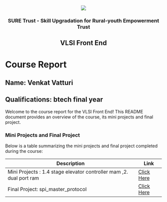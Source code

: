 <!-- PROJECT LOGO -->
<br />

<div align="center">
   <img src='https://user-images.githubusercontent.com/73131499/166115643-d3187f47-d38f-41b2-ae42-5ecbbc60de14.png' />


<h3 align="center">SURE Trust - Skill Upgradation for Rural-youth Empowerment Trust</h3>
  <h2>VLSI Front End</h2>
</div>

# Course Report

## Name: Venkat Vatturi

## Qualifications: btech final year

Welcome to the course report for the VLSI Front End! This README document provides an overview of the course, its mini projects and final project.

### Mini Projects and Final Project

Below is a table summarizing the mini projects and final project completed during the course:

| Description                               | Link                                    |
|-------------------------------------------|-----------------------------------------|
| Mini Projects : 1.4 stage elevator controller mam ,2. dual port ram   | [Click Here](https://github.com/sure-trust/G15-VLSI_Frontend/tree/main/Mini%20Projects/Venkat%20Vatturi)                        |
| Final Project: spi_master_protocol     | [Click Here](https://github.com/sure-trust/G15-VLSI_Frontend/tree/main/Final%20Capstone%20Project/Venkat%20Vatturi)                        |
